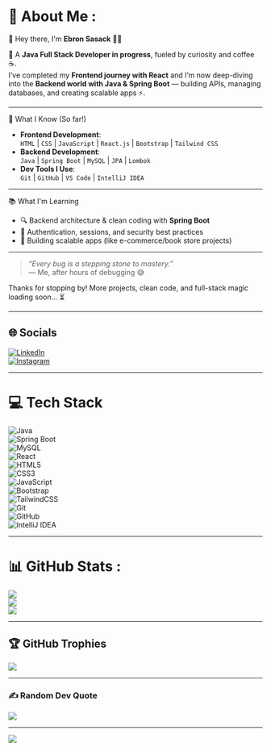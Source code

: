 # 💫 About Me :
👋 Hey there, I'm **Ebron Sasack** 👨‍💻  

🚀 A **Java Full Stack Developer in progress**, fueled by curiosity and coffee ☕.  
I’ve completed my **Frontend journey with React** and I’m now deep-diving into the **Backend world with Java & Spring Boot** — building APIs, managing databases, and creating scalable apps ⚡.  

---

🧠 What I Know (So far!)
- **Frontend Development**:  
  `HTML` | `CSS` | `JavaScript` | `React.js` | `Bootstrap` | `Tailwind CSS`
- **Backend Development**:  
  `Java` | `Spring Boot` | `MySQL` | `JPA` | `Lombok`
- **Dev Tools I Use**:  
  `Git` | `GitHub` | `VS Code` | `IntelliJ IDEA`  

---

 📚 What I'm Learning
- 🔍 Backend architecture & clean coding with **Spring Boot**  
- 🔐 Authentication, sessions, and security best practices  
- 🛒 Building scalable apps (like e-commerce/book store projects)  

---

> *“Every bug is a stepping stone to mastery.”*  
> — Me, after hours of debugging 😅  

Thanks for stopping by! More projects, clean code, and full-stack magic loading soon... ⏳  

---

## 🌐 Socials
[![LinkedIn](https://img.shields.io/badge/LinkedIn-%230077B5.svg?logo=linkedin&logoColor=white)](https://www.linkedin.com/)  
[![Instagram](https://img.shields.io/badge/Instagram-%23E4405F.svg?logo=Instagram&logoColor=white)](https://www.instagram.com/_.im._.sasack._/)  

---

# 💻 Tech Stack
![Java](https://img.shields.io/badge/java-%23ED8B00.svg?style=plastic&logo=java&logoColor=white)  
![Spring Boot](https://img.shields.io/badge/springboot-%236DB33F.svg?style=plastic&logo=springboot&logoColor=white)  
![MySQL](https://img.shields.io/badge/mysql-%2300f.svg?style=plastic&logo=mysql&logoColor=white)  
![React](https://img.shields.io/badge/react-%2320232a.svg?style=plastic&logo=react&logoColor=%2361DAFB)  
![HTML5](https://img.shields.io/badge/html5-%23E34F26.svg?style=plastic&logo=html5&logoColor=white)  
![CSS3](https://img.shields.io/badge/css3-%231572B6.svg?style=plastic&logo=css3&logoColor=white)  
![JavaScript](https://img.shields.io/badge/javascript-%23323330.svg?style=plastic&logo=javascript&logoColor=%23F7DF1E)  
![Bootstrap](https://img.shields.io/badge/bootstrap-%23563D7C.svg?style=plastic&logo=bootstrap&logoColor=white)  
![TailwindCSS](https://img.shields.io/badge/tailwindcss-%2338B2AC.svg?style=plastic&logo=tailwind-css&logoColor=white)  
![Git](https://img.shields.io/badge/git-%23F05033.svg?style=plastic&logo=git&logoColor=white)  
![GitHub](https://img.shields.io/badge/github-%23121011.svg?style=plastic&logo=github&logoColor=white)  
![IntelliJ IDEA](https://img.shields.io/badge/intellij%20idea-%23000000.svg?style=plastic&logo=intellij-idea&logoColor=white)  

---

# 📊 GitHub Stats :
![](https://github-readme-stats.vercel.app/api?username=Ebron-Sasack&theme=chartreuse-dark&hide_border=true&include_all_commits=false&count_private=true)<br/>
![](https://github-readme-streak-stats.herokuapp.com/?user=Ebron-Sasack&theme=chartreuse-dark&hide_border=true)<br/>
![](https://github-readme-stats.vercel.app/api/top-langs/?username=Ebron-Sasack&theme=chartreuse-dark&hide_border=true&include_all_commits=false&count_private=true&layout=compact)

---

## 🏆 GitHub Trophies
![](https://github-trophies.vercel.app/?username=Ebron-Sasack&theme=juicyfresh&no-frame=true&no-bg=false&margin-w=4)

---

### ✍️ Random Dev Quote
![](https://quotes-github-readme.vercel.app/api?type=horizontal&theme=radical)

---

[![](https://visitcount.itsvg.in/api?id=Ebron-Sasack&icon=4&color=0)](https://visitcount.itsvg.in)
